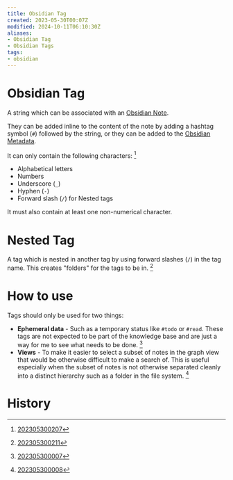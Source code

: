 ```yaml
---
title: Obsidian Tag
created: 2023-05-30T00:07Z
modified: 2024-10-11T06:10:30Z
aliases:
- Obsidian Tag
- Obsidian Tags
tags:
- obsidian
---
```


# Obsidian Tag

A string which can be associated with an [Obsidian Note](obsidian-note.md).

They can be added inline to the content of the note by adding a hashtag symbol (`#`) followed by the string, or they can be added to the [Obsidian Metadata](obsidian-metadata.md).

It can only contain the following characters: [^3]
* Alphabetical letters
* Numbers
* Underscore (`_`)
* Hyphen (`-`)
* Forward slash (`/`) for Nested tags

It must also contain at least one non-numerical character.

# Nested Tag

A tag which is nested in another tag by using forward slashes (`/`) in the tag name. This creates "folders" for the tags to be in. [^4]

# How to use

Tags should only be used for two things:

* **Ephemeral data** - Such as a temporary status like `#todo` or `#read`. These tags are not expected to be part of the knowledge base and are just a way for me to see what needs to be done. [^1]
* **Views** - To make it easier to select a subset of notes in the graph view that would be otherwise difficult to make a search of. This is useful especially when the subset of notes is not otherwise separated cleanly into a distinct hierarchy such as a folder in the file system. [^2]

# History

[^1]: [202305300007](../entries/202305300007.md)

[^2]: [202305300008](../entries/202305300008.md)

[^3]: [202305300207](../entries/202305300207.md)

[^4]: [202305300211](../entries/202305300211.md)
